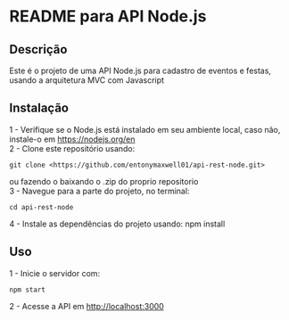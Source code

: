 # README para API Node.js

## Descrição

Este é o projeto de uma API Node.js para cadastro de eventos e festas, usando a arquitetura MVC com Javascript

## Instalação

1 - Verifique se o Node.js está instalado em seu ambiente local, caso não, instale-o em <https://nodejs.org/en> <br>
2 - Clone este repositório usando: 
```  
git clone <https://github.com/entonymaxwell01/api-rest-node.git> 
```
ou fazendo o baixando o .zip do proprio repositorio <br>
3 - Navegue para a parte do projeto, no terminal: <br>
```
cd api-rest-node
```
4 - Instale as dependências do projeto usando: npm install

## Uso

1 - Inicie o servidor com: 
```
npm start 
```
2 - Acesse a API em <http://localhost:3000>
